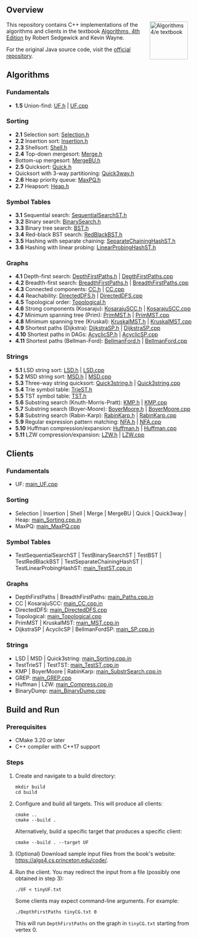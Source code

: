 ## Overview

<IMG SRC="http://algs4.cs.princeton.edu/cover.png"  align=right hspace=25 width=100 alt = "Algorithms 4/e textbook">
This repository contains C++ implementations of the algorithms and clients in the textbook <a href = "http://amzn.to/13VNJi7">Algorithms, 4th Edition</a> by Robert Sedgewick and Kevin Wayne.

For the original Java source code, visit the <a href = "https://github.com/kevin-wayne/algs4">official repository</a>.

## Algorithms

### Fundamentals

- **1.5** Union-find: [UF.h](UF.h) | [UF.cpp](UF.cpp)

### Sorting

- **2.1** Selection sort: [Selection.h](Selection.h)
- **2.2** Insertion sort: [Insertion.h](Insertion.h)
- **2.3** Shellsort: [Shell.h](Shell.h)
- **2.4** Top-down mergesort: [Merge.h](Merge.h)
- Bottom-up mergesort: [MergeBU.h](MergeBU.h)
- **2.5** Quicksort: [Quick.h](Quick.h)
- Quicksort with 3-way partitioning: [Quick3way.h](Quick3way.h)
- **2.6** Heap priority queue: [MaxPQ.h](MaxPQ.h)
- **2.7** Heapsort: [Heap.h](Heap.h)

### Symbol Tables

- **3.1** Sequential search: [SequentialSearchST.h](SequentialSearchST.h)
- **3.2** Binary search: [BinarySearch.h](BinarySearchST.h)
- **3.3** Binary tree search: [BST.h](BST.h)
- **3.4** Red-black BST search: [RedBlackBST.h](RedBlackBST.h)
- **3.5** Hashing with separate chaining: [SeparateChainingHashST.h](SeparateChainingHashST.h)
- **3.6** Hashing with linear probing: [LinearProbingHashST.h](LinearProbingHashST.h)

### Graphs

- **4.1** Depth-first search: [DepthFirstPaths.h](DepthFirstPaths.h) | [DepthFirstPaths.cpp](DepthFirstPaths.cpp)
- **4.2** Breadth-first
  search: [BreadthFirstPaths.h](BreadthFirstPaths.h) | [BreadthFirstPaths.cpp](BreadthFirstPaths.cpp)
- **4.3** Connected components: [CC.h](CC.h) | [CC.cpp](CC.cpp)
- **4.4** Reachability: [DirectedDFS.h](DirectedDFS.h) | [DirectedDFS.cpp](DirectedDFS.cpp)
- **4.5** Topological order: [Topological.h](Topological.h)
- **4.6** Strong components (Kosaraju): [KosarajuSCC.h](KosarajuSCC.h) | [KosarajuSCC.cpp](KosarajuSCC.cpp)
- **4.7** Minimum spanning tree (Prim): [PrimMST.h](PrimMST.h) | [PrimMST.cpp](PrimMST.cpp)
- **4.8** Minimum spanning tree (Kruskal): [KruskalMST.h](KruskalMST.h) | [KruskalMST.cpp](KruskalMST.cpp)
- **4.9** Shortest paths (Dijkstra): [DijkstraSP.h](DijkstraSP.h) | [DijkstraSP.cpp](DijkstraSP.cpp)
- **4.10** Shortest paths in DAGs: [AcyclicSP.h](AcyclicSP.h) | [AcyclicSP.cpp](AcyclicSP.cpp)
- **4.11** Shortest paths (Bellman-Ford): [BellmanFord.h](BellmanFordSP.h) | [BellmanFord.cpp](BellmanFordSP.cpp)

### Strings

- **5.1** LSD string sort: [LSD.h](LSD.h) | [LSD.cpp](LSD.cpp)
- **5.2** MSD string sort: [MSD.h](MSD.h) | [MSD.cpp](MSD.cpp)
- **5.3** Three-way string quicksort: [Quick3string.h](Quick3string.h) | [Quick3string.cpp](Quick3string.cpp)
- **5.4** Trie symbol table: [TrieST.h](TrieST.h)
- **5.5** TST symbol table: [TST.h](TST.h)
- **5.6** Substring search (Knuth-Morris-Pratt): [KMP.h](KMP.h) | [KMP.cpp](KMP.cpp)
- **5.7** Substring search (Boyer-Moore): [BoyerMoore.h](BoyerMoore.h) | [BoyerMoore.cpp](BoyerMoore.cpp)
- **5.8** Substring search (Rabin-Karp): [RabinKarp.h](RabinKarp.h) | [RabinKarp.cpp](RabinKarp.cpp)
- **5.9** Regular expression pattern matching: [NFA.h](NFA.h) | [NFA.cpp](NFA.cpp)
- **5.10** Huffman compression/expansion: [Huffman.h](Huffman.h) | [Huffman.cpp](Huffman.cpp)
- **5.11** LZW compression/expansion: [LZW.h](LZW.h) | [LZW.cpp](LZW.cpp)

## Clients

### Fundamentals

- UF: [main_UF.cpp](main_UF.cpp)

### Sorting

- Selection | Insertion | Shell | Merge | MergeBU | Quick | Quick3way | Heap: [main_Sorting.cpp.in](main_Sorting.cpp.in)
- MaxPQ: [main_MaxPQ.cpp](main_MaxPQ.cpp)

### Symbol Tables

- TestSequentialSearchST | TestBinarySearchST | TestBST | TestRedBlackBST | TestSeparateChainingHashST |
  TestLinearProbingHashST: [main_TestST.cpp.in](main_TestST.cpp.in)

### Graphs

- DepthFirstPaths | BreadthFirstPaths: [main_Paths.cpp.in](main_Paths.cpp.in)
- CC | KosarajuSCC: [main_CC.cpp.in](main_CC.cpp.in)
- DirectedDFS: [main_DirectedDFS.cpp](main_DirectedDFS.cpp)
- Topological: [main_Topological.cpp](main_Topological.cpp)
- PrimMST | KruskalMST: [main_MST.cpp.in](main_MST.cpp.in)
- DijkstraSP | AcyclicSP | BellmanFordSP: [main_SP.cpp.in](main_SP.cpp.in)

### Strings

- LSD | MSD | Quick3string: [main_Sorting.cpp.in](main_Sorting.cpp.in)
- TestTrieST | TestTST: [main_TestST.cpp.in](main_TestST.cpp.in)
- KMP | BoyerMoore | RabinKarp: [main_SubstrSearch.cpp.in](main_SubstrSearch.cpp.in)
- GREP: [main_GREP.cpp](main_GREP.cpp)
- Huffman | LZW: [main_Compress.cpp.in](main_Compress.cpp.in)
- BinaryDump: [main_BinaryDump.cpp](main_BinaryDump.cpp)

## Build and Run

### Prerequisites

- CMake 3.20 or later
- C++ compiler with C++17 support

### Steps

1. Create and navigate to a build directory:

    ```shell
    mkdir build
    cd build
    ```

2. Configure and build all targets. This will produce all clients:

    ```shell
    cmake ..
    cmake --build .
    ```

   Alternatively, build a specific target that produces a specific client:

    ```shell
    cmake --build . --target UF
    ```

3. (Optional) Download sample input files from the book's website: https://algs4.cs.princeton.edu/code/.
4. Run the client. You may redirect the input from a file (possibly one obtained in step 3):

    ```shell
    ./UF < tinyUF.txt
    ```

   Some clients may expect command-line arguments. For example:

    ```shell
    ./DepthFirstPaths tinyCG.txt 0
    ```

   This will run `DepthFirstPaths` on the graph in `tinyCG.txt` starting from vertex 0.
